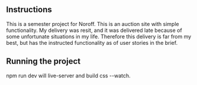 ## Instructions
This is a semester project for Noroff. This is an auction site with simple functionality. My delivery was resit, and it was delivered late because of some unfortunate situations in my life. Therefore this delivery is far from my best, but has the instructed functionality as of user stories in the brief.

## Running the project

npm run dev will live-server and build css --watch.

